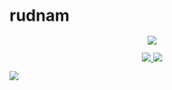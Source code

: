 # rudnam
<p align="center">
  <a href="https://wakatime.com/@rudnam">
  <img src="https://wakatime.com/badge/user/2d51cbf8-4a24-49f7-a1bb-6b7ff92c6163.svg" align="center">
  </a>
</p>
<p align="center">
  <a href="https://github.com/rudnam?tab=repositories">
  <img src="https://github-readme-stats.vercel.app/api?username=rudnam&show_icons=true&theme=dark&border_color=404040"/>
  </a>
  <a href="https://wakatime.com/@rudnam">
  <img src="https://github-readme-stats.vercel.app/api/wakatime?username=rudnam&theme=dark&border_color=404040&range=all_time&layout=compact"/>
  </a>
</p>

![](https://hit.yhype.me/github/profile?user_id=70255485)


